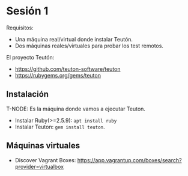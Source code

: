 
# Sesión 1

Requisitos:
* Una máquina real/virtual donde instalar Teutón.
* Dos máquinas reales/virtuales para probar los test remotos.

El proyecto Teutón:
* https://github.com/teuton-software/teuton
* https://rubygems.org/gems/teuton

## Instalación

T-NODE: Es la máquina donde vamos a ejecutar Teuton.
* Instalar Ruby(>=2.5.9): `apt install ruby`
* Instalar Teuton: `gem install teuton`.

## Máquinas virtuales

* Discover Vagrant Boxes: https://app.vagrantup.com/boxes/search?provider=virtualbox
